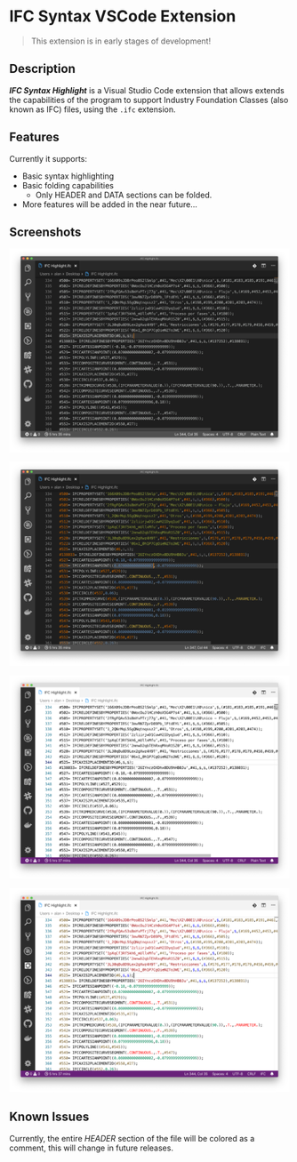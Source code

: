 # IFC Syntax VSCode Extension

> This extension is in early stages of development!

## Description

***IFC Syntax Highlight*** is a Visual Studio Code extension that allows extends the capabilities of the program to support Industry Foundation Classes (also known as IFC) files, using the `.ifc` extension.

## Features

Currently it supports:

* Basic syntax highlighting
* Basic folding capabilities
  * Only HEADER and DATA sections can be folded.
* More features will be added in the near future...

## Screenshots

![Example of dark theme with no IFC support](images/ifcHighlight-Dark-Disabled.png)

![Example of dark theme with IFC Syntax extension](images/ifcHighlight-Dark-Enabled.png)

![Example of dark theme with no IFC support](images/ifcHighlight-Light-Disabled.png)

![Example of light theme with IFC Syntax extension](images/ifcHighlight-Light-Enabled.png)

## Known Issues

Currently, the entire *HEADER* section of the file will be colored as a comment, this will change in future releases.

